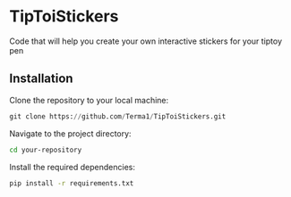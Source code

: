 # TipToiStickers
Code that will help you create your own interactive stickers for your tiptoy pen
## Installation
Clone the repository to your local machine:
```python
git clone https://github.com/Terma1/TipToiStickers.git
```
Navigate to the project directory:
```bash
cd your-repository
```
Install the required dependencies:
```bash
pip install -r requirements.txt
```
